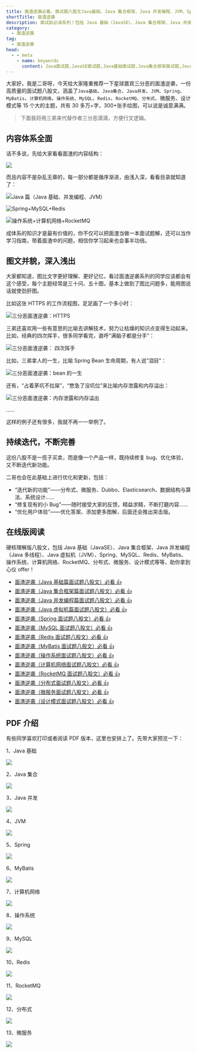 ```yaml
---
title: 面渣逆袭必看，面试题八股文Java基础、Java 集合框架、Java 并发编程、JVM、Spring、Redis、MyBatis、MySQL、操作系统、计算机网络、RocketMQ、分布式、微服务、设计模式👍
shortTitle: 面渣逆袭
description: 面试前必读系列！包括 Java 基础（JavaSE）、Java 集合框架、Java 并发编程（Java 多线程）、Java 虚拟机（JVM）、Spring、Redis、MyBatis、MySQL、操作系统、计算机网络、RocketMQ、分布式、微服务、设计模式等等。
category:
  - 面渣逆袭
tag:
  - 面渣逆袭
head:
  - - meta
    - name: keywords
      content: Java面试题,JavaSE面试题,Java基础面试题,Java集合框架面试题,Java容器面试题,Java虚拟机面试题,JVM面试题,Spring面试题,Redis面试题,MyBatis面试题,MySQL面试题,操作系统面试题,OS面试题,计算机网络面试题,RocketMQ面试题,面试题,八股文,java,springboot,spring,jvm,redis,mybatis,mysql,操作系统,计算机网络,RocketMQ,分布式,微服务,设计模式
---
```


大家好，我是二哥呀，今天给大家隆重推荐一下星球嘉宾三分恶的面渣逆袭，一份高质量的面试题八股文，涵盖了`Java基础`、`Java集合`、`Java并发`、`JVM`、`Spring`、`MyBatis`、`计算机网络`、`操作系统`、`MySQL`、`Redis`、`RocketMQ`、`分布式`、微服务、设计模式等 15 个大的主题，共有 30 多万+字，300+张手绘图，可以说是诚意满满。

>下面我将用三弟来代替作者三分恶滴滴，方便行文逻辑。

## 内容体系全面

话不多说，先给大家看看面渣的内容结构：

![](https://cdn.tobebetterjavaer.com/tobebetterjavaer/images/nice-article/weixin-tuxbgzdtdl-a1c872c8-ab8e-454f-b8ab-7bb3d1cab5f0.jpg)

而且内容不是杂乱无章的，每一部分都是循序渐进，由浅入深，看看目录就知道了：

![Java 篇（Java 基础、并发编程、JVM）](https://cdn.tobebetterjavaer.com/tobebetterjavaer/images/sidebar/sanfene//nixi-75f87853-ca11-4e6e-ab3f-ba8335a24783.png)

![Spring+MySQL+Redis](https://cdn.tobebetterjavaer.com/tobebetterjavaer/images/sidebar/sanfene//nixi-fda2401a-1162-438d-8fe8-19876224d2b1.png)

![操作系统+计算机网络+RocketMQ](https://cdn.tobebetterjavaer.com/tobebetterjavaer/images/sidebar/sanfene//nixi-3b3d55c6-7b18-4b0a-83b4-5a8535461ddb.png)

成体系的知识才是最有价值的，你不仅可以把面渣当做一本面试题解，还可以当作学习指南，带着面渣中的问题，相信你学习起来也会事半功倍。

## 图文并貌，深入浅出

大家都知道，图比文字更好理解、更好记忆，看过面渣逆袭系列的同学应该都会有这个感受，每个主题经常是三十问、五十图，基本上做到了图比问题多，能用图说话就使劲肝图。

比如这张 HTTPS 的工作流程图，足足画了一个多小时：

![三分恶面渣逆袭：HTTPS](https://cdn.tobebetterjavaer.com/tobebetterjavaer/images/nice-article/weixin-tuxbgzdtdl-a037df66-a8ad-4494-aa52-2df6bc9c1c1f.jpg)

三弟还喜欢用一些有意思的比喻去讲解技术，努力让枯燥的知识点变得生动起来。比如，经典的四次挥手，很多同学看完，直呼“满脑子都是分手”：

![三分恶面渣逆袭： 四次挥手](https://cdn.tobebetterjavaer.com/tobebetterjavaer/images/nice-article/weixin-tuxbgzdtdl-8ec371eb-9f68-44ad-8d94-0ddbeae72b48.jpg)

比如，三弟拿人的一生，比喻 Spring Bean 生命周期，有人说“泪目”：

![三分恶面渣逆袭：bean 的一生](https://cdn.tobebetterjavaer.com/tobebetterjavaer/images/nice-article/weixin-tuxbgzdtdl-e6b9fe59-122e-47f2-b605-0da04d108d11.jpg)

还有，“占着茅坑不拉屎”，“憋急了没坑位”来比喻内存泄露和内存溢出：

![三分恶面渣逆袭：内存泄露和内存溢出](https://cdn.tobebetterjavaer.com/tobebetterjavaer/images/nice-article/weixin-tuxbgzdtdl-c4e81c79-c91e-4111-9d1b-836174eb1b36.jpg)

……

这样的例子还有很多，我就不再一一举例了。

## 持续迭代，不断完善

这份八股不是一揽子买卖，而是像一个产品一样，既持续修复 bug、优化体验，又不断迭代新功能。

二哥也会在此基础上进行优化和更新，包括：

- “迭代新的功能”——分布式、微服务、Dubbo、Elasticsearch、数据结构与算法、系统设计……
- “修复现有的小 Bug”——随时接受大家的反馈，精益求精，不断打磨内容……
- “优化用户体验”——优化答案、添加更多图解，后面还会推出突击版。

## 在线版阅读

硬核理解版八股文，包括 Java 基础（JavaSE）、Java 集合框架、Java 并发编程（Java 多线程）、Java 虚拟机（JVM）、Spring、MySQL、Redis、MyBatis、操作系统、计算机网络、RocketMQ、分布式、微服务、设计模式等等，助你拿到心仪 offer！

- [面渣逆袭（Java 基础篇面试题八股文）必看 👍](/sidebar/sanfene/javase.md)
- [面渣逆袭（Java 集合框架篇面试题八股文）必看 👍](/sidebar/sanfene/collection.md)
- [面渣逆袭（Java 并发编程篇面试题八股文）必看 👍](/sidebar/sanfene/javathread.md)
- [面渣逆袭（Java 虚拟机篇面试题八股文）必看 👍](/sidebar/sanfene/jvm.md)
- [面渣逆袭（Spring 面试题八股文）必看 👍](/sidebar/sanfene/spring.md)
- [面渣逆袭（MySQL 面试题八股文）必看 👍](/sidebar/sanfene/mysql.md)
- [面渣逆袭（Redis 面试题八股文）必看 👍](/sidebar/sanfene/redis.md)
- [面渣逆袭（MyBatis 面试题八股文）必看 👍](/sidebar/sanfene/mybatis.md)
- [面渣逆袭（操作系统面试题八股文）必看 👍](/sidebar/sanfene/os.md)
- [面渣逆袭（计算机网络面试题八股文）必看 👍](/sidebar/sanfene/network.md)
- [面渣逆袭（RocketMQ 面试题八股文）必看 👍](/sidebar/sanfene/rocketmq.md)
- [面渣逆袭（分布式面试题八股文）必看 👍](/sidebar/sanfene/fenbushi.md)
- [面渣逆袭（微服务面试题八股文）必看 👍](/sidebar/sanfene/weifuwu.md)
- [面渣逆袭（设计模式面试题八股文）必看 👍](/sidebar/sanfene/shejimoshi.md)

## PDF 介绍

有些同学喜欢打印或者阅读 PDF 版本，这里也安排上了。先带大家预览一下：

1、Java 基础

![](https://cdn.tobebetterjavaer.com/tobebetterjavaer/images/nice-article/weixin-tuxbgzdtdl-472ca179-c5f6-4af2-9a06-75dd8902599a.jpg)

2、Java 集合

![](https://cdn.tobebetterjavaer.com/tobebetterjavaer/images/nice-article/weixin-tuxbgzdtdl-723dc8ec-c3a8-47ea-96c6-40520b064ffb.jpg)

3、Java 并发

![](https://cdn.tobebetterjavaer.com/tobebetterjavaer/images/nice-article/weixin-tuxbgzdtdl-f1beb175-0099-4615-847f-9ea375e391ee.jpg)

4、JVM

![](https://cdn.tobebetterjavaer.com/tobebetterjavaer/images/nice-article/weixin-tuxbgzdtdl-ab2a4a0f-9006-4b83-a8c9-56a853829bb5.jpg)

5、Spring

![](https://cdn.tobebetterjavaer.com/tobebetterjavaer/images/nice-article/weixin-tuxbgzdtdl-12c239b3-0b95-414b-b83f-f5a2f46dbde0.jpg)

6、MyBatis

![](https://cdn.tobebetterjavaer.com/tobebetterjavaer/images/nice-article/weixin-tuxbgzdtdl-862defac-32d6-4089-a5dd-e57d114b83b2.jpg)

7、计算机网络

![](https://cdn.tobebetterjavaer.com/tobebetterjavaer/images/nice-article/weixin-tuxbgzdtdl-71d6389c-d984-4c02-af74-45038616520f.jpg)

8、操作系统

![](https://cdn.tobebetterjavaer.com/tobebetterjavaer/images/nice-article/weixin-tuxbgzdtdl-705651d8-1417-4c26-be5d-3f155f4b3551.jpg)

9、MySQL

![](https://cdn.tobebetterjavaer.com/tobebetterjavaer/images/nice-article/weixin-tuxbgzdtdl-705acc6c-6554-4c36-a47f-d2c850287126.jpg)

10、Redis

![](https://cdn.tobebetterjavaer.com/tobebetterjavaer/images/nice-article/weixin-tuxbgzdtdl-b98e0491-72f5-468a-a3a9-b55d8c205a14.jpg)

11、RocketMQ

![](https://cdn.tobebetterjavaer.com/tobebetterjavaer/images/nice-article/weixin-tuxbgzdtdl-18d350fd-5609-430e-8f7f-8f0848015a30.jpg)

12、分布式

![](http://cdn.tobebetterjavaer.com/tobebetterjavaer/images/sidebar/sanfene//nixi-cdfba194-459d-4ec6-8b9f-07f6cca4ac80.png)

13、微服务

![](https://cdn.tobebetterjavaer.com/stutymore/nixi-20230918213033.png)
